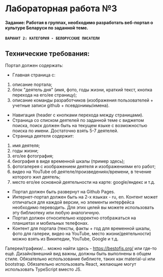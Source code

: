 # Лабораторная работа №3

#### Задание: Работая в группах, необходимо разработать веб-портал о культуре Беларуси по заданной теме.
#### `ВАРИАНТ 2: КАТЕГОРИЯ - БЕЛОРУССКИЕ ПИСАТЕЛИ`
## Технические требования:
Портал должен содержать: 
* Главная страница с:
1)	описание портала;
2)	блок "деятель дня" (имя, фото, годы жизни, краткий текст, кнопка перехода на его/ее страницу);
3)	описание команды разработчиков (изображения пользователей + учетные записи github + псевдонимы/имена).
*	Навигация (header с кнопками перехода между страницами).
*	Страница со списком деятелей по заданной теме с виджетом поиска, поиск должен быть на текущем языке с возможностью поиска по имени. Достаточно взять 5-7 деятелей.
*	Страница деятеля содержит: 
1)	имя деятеля;
2)	годы жизни;
3)	его/ее фотография;
4)	биография в виде временной шкалы (пример здесь);
5)	фотогалерея с изображением деятеля и изображениями его работ; 
6)	видео на YouTube об деятеле/произведениях/времени, в течение которого жил деятель;
7)	место его/ее основной деятельности на карте: google/яндекс и т.д.
*	Портал должен быть развернут на Github Pages. 
*	Интернет-портал должен быть на 2-х языках - ru, en. Контент может отличаться для каждой версии, но элементы интерфейса необходимо переводить. Для этих целей вы можете использовать эту библиотеку или любую аналогичную.
*	Портал должен относительно корректно отображаться на планшетах и мобильных телефонах. 
*	Контент для портала (тексты, факты + год для временной шкалы, фото для галереи, видео на YouTube, место жизни/деятельности) можно взять из Википедии, YouTube, Google и т.д. 

Галереи/графики/… можно найти здесь - https://bestofjs.org/ или где-то ещё. 
Дизайн/внешний вид важны, должны быть выполнены в общем стиле.
Обязательно использование библиоте, таких как material-ui или bootstrap. 
Обязательно использовать React, желающие могут использовать TypeScript вместо JS.
